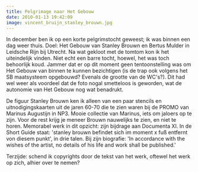 ```yaml
---
title: Pelgrimage naar Het Gebouw
date: 2010-01-13 19:42:09
image: vincent_bruijn_stanley_brouwn.jpg
---
```


In december ben ik op een korte pelgrimstocht geweest; ik was binnen een dag weer thuis. Doel: Het Gebouw van Stanley Brouwn en Bertus Mulder in Leidsche Rijn bij Utrecht. Na wat gekloot met de tomtom kon ik het uiteindelijk vinden. Niet echt een barre tocht, hoewel, het was toch behoorlijk koud. Jammer dat er op dit moment geen tentoonstelling was om Het Gebouw van binnen te kunnen bezichtigen (is de trap ook volgens het SB maatsysteem opgebouwd? Evenals de grootte van de WC's?). Dit had wel weer als voordeel dat de foto nogal smetteloos is geworden, wat de autonomie van Het Gebouw nog wat benadrukt.

De figuur Stanley Brouwn ken ik alleen van een paar stencils en uitnodigingskaarten uit de jaren 60-70 die te zien waren bij de PROMO van Marinus Augustijn in NP3. Mooie collectie van Marinus, iets om jaloers op te zijn. Voor de rest krijg je meneer Brouwn nauwelijks te zien, en niet te horen. Memorabel werk in dit opzicht: zijn bijdrage aan Documenta XI. In de Short Guide  staat: 'stanley brouwn befindet sich im moment x fuß entfernt von diesem punkt', in drie talen. Bij zijn biografie: 'In accordance with the wishes of the artist, no details of his life and work shall be published.'

Terzijde: schend ik copyrights door de tekst van het werk, oftewel het werk op zich, alhier over te nemen?
